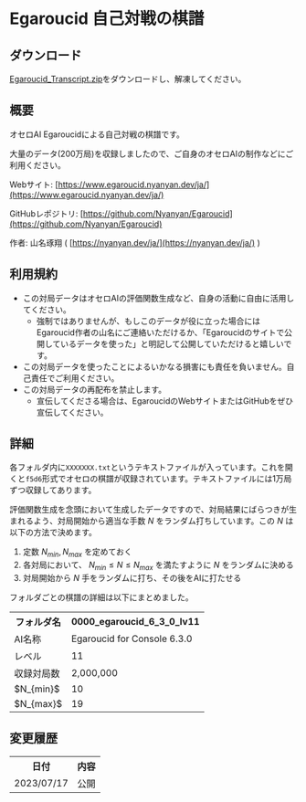 # Egaroucid 自己対戦の棋譜



## ダウンロード

[Egaroucid_Transcript.zip](https://github.com/Nyanyan/Egaroucid/releases/download/transcript/Egaroucid_Transcript.zip)をダウンロードし、解凍してください。



## 概要

オセロAI Egaroucidによる自己対戦の棋譜です。

大量のデータ(200万局)を収録しましたので、ご自身のオセロAIの制作などにご利用ください。

Webサイト: [https://www.egaroucid.nyanyan.dev/ja/](https://www.egaroucid.nyanyan.dev/ja/)

GitHubレポジトリ: [https://github.com/Nyanyan/Egaroucid](https://github.com/Nyanyan/Egaroucid)

作者: 山名琢翔 ( [https://nyanyan.dev/ja/](https://nyanyan.dev/ja/) )



## 利用規約

<ul>
    <li>この対局データはオセロAIの評価関数生成など、自身の活動に自由に活用してください。
        <ul>
            <li>強制ではありませんが、もしこのデータが役に立った場合にはEgaroucid作者の山名にご連絡いただけるか、「Egaroucidのサイトで公開しているデータを使った」と明記して公開していただけると嬉しいです。</li>
        </ul>
    </li>
    <li>この対局データを使ったことによるいかなる損害にも責任を負いません。自己責任でご利用ください。</li>
    <li>この対局データの再配布を禁止します。
        <ul>
            <li>宣伝してくださる場合は、EgaroucidのWebサイトまたはGitHubをぜひ宣伝してください。</li>
        </ul>
    </li>
</ul>



## 詳細

各フォルダ内に```XXXXXXX.txt```というテキストファイルが入っています。これを開くと```f5d6```形式でオセロの棋譜が収録されています。テキストファイルには1万局ずつ収録してあります。

評価関数生成を念頭において生成したデータですので、対局結果にばらつきが生まれるよう、対局開始から適当な手数 $N$ をランダム打ちしています。この $N$ は以下の方法で決めます。

1. 定数 $N_{min},N_{max}$ を定めておく
2. 各対局において、 $N_{min}\leq N \leq N_{max}$ を満たすように $N$ をランダムに決める
3. 対局開始から $N$ 手をランダムに打ち、その後をAIに打たせる

フォルダごとの棋譜の詳細は以下にまとめました。

<div class="table_wrapper"><table>
<tr>
	<th>フォルダ名</th>
	<th>0000_egaroucid_6_3_0_lv11</th>
</tr>
<tr>
	<td>AI名称</td>
	<td>Egaroucid for Console 6.3.0</td>
</tr>
<tr>
	<td>レベル</td>
	<td>11</td>
</tr>
<tr>
	<td>収録対局数</td>
	<td>2,000,000</td>
</tr>
<tr>
	<td> $N_{min}$ </td>
	<td>10</td>
</tr>
<tr>
	<td> $N_{max}$ </td>
	<td>19</td>
</tr>
    </table></div>




## 変更履歴

<div class="table_wrapper"><table>
<tr>
	<th>日付</th>
	<th>内容</th>
</tr>
<tr>
	<td>2023/07/17</td>
	<td>公開</td>
</tr>
    </table></div>

